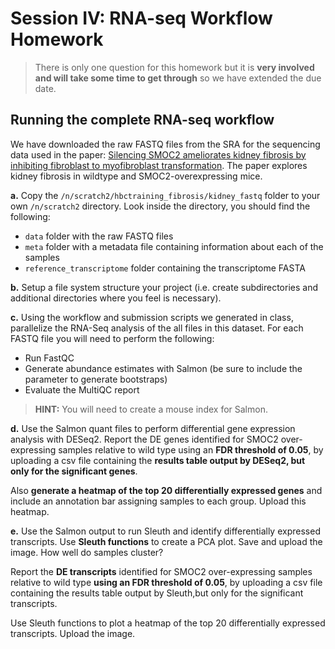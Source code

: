 # Session IV: RNA-seq Workflow Homework 

> There is only one question for this homework but it is **very involved and will take some time to get through** so we have extended the due date.
 

## Running the complete RNA-seq workflow 

We have downloaded the raw FASTQ files from the SRA for the sequencing data used in the paper: [Silencing SMOC2 ameliorates kidney fibrosis by inhibiting fibroblast to myofibroblast transformation](https://insight.jci.org/articles/view/90299). The paper explores kidney fibrosis in wildtype and SMOC2-overexpressing mice. 

**a.** Copy the `/n/scratch2/hbctraining_fibrosis/kidney_fastq` folder to your own `/n/scratch2` directory. Look inside the directory, you should find the following:

* `data` folder with the raw FASTQ files
* `meta` folder with a metadata file containing information about each of the samples
* `reference_transcriptome` folder containing the transcriptome FASTA


**b.** Setup a file system structure your project (i.e. create subdirectories and additional directories where you feel is necessary). 

**c.** Using the workflow and submission scripts we generated in class, parallelize the RNA-Seq analysis of the all files in this dataset. For each FASTQ file you will need to perform the following:

* Run FastQC
* Generate abundance estimates with Salmon (be sure to include the parameter to generate bootstraps)
* Evaluate the MultiQC report

> **HINT:** You will need to create a mouse index for Salmon. 

**d.** Use the Salmon quant files to perform differential gene expression analysis with DESeq2. Report the DE genes identified for SMOC2 over-expressing samples relative to wild type using an **FDR threshold of 0.05**, by uploading a csv file containing the **results table output by DESeq2, but only for the significant genes**.

Also **generate a heatmap of the top 20 differentially expressed genes** and include an annotation bar assigning samples to each group. Upload this heatmap.

**e.** Use the Salmon output to run Sleuth and identify differentially expressed transcripts. Use **Sleuth functions** to create a PCA plot. Save and upload the image. How well do samples cluster?

Report the **DE transcripts** identified for SMOC2 over-expressing samples relative to wild type **using an FDR threshold of 0.05**, by uploading a csv file containing the results table output by Sleuth,but only for the significant transcripts.

Use Sleuth functions to plot a heatmap of the top 20 differentially expressed transcripts. Upload the image.
